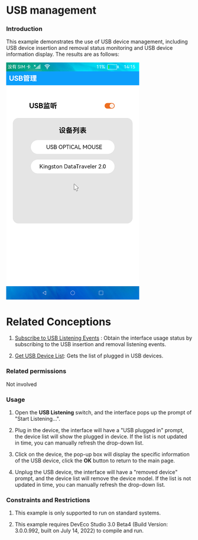 # USB management

### Introduction

This example demonstrates the use of USB device management, including USB device insertion and removal status monitoring and USB device information display. The results are as follows:

![](screenshots/device/DeviceList.png)

# Related Conceptions

1. [Subscribe to USB Listening Events](https://gitee.com/openharmony/docs/blob/master/zh-cn/application-dev/reference/apis/js-apis-commonEvent.md#commoneventcreatesubscriber) : Obtain the interface usage status by subscribing to the USB insertion and removal listening events.

2. [Get USB Device List](https://gitee.com/openharmony/docs/blob/master/zh-cn/application-dev/reference/apis/js-apis-usb.md#usbgetdevices): Gets the list of plugged in USB devices.

### Related permissions

Not involved

### Usage

1. Open the **USB Listening** switch, and the interface pops up the prompt of "Start Listening...".

2. Plug in the device, the interface will have a "USB plugged in" prompt, the device list will show the plugged in device. If the list is not updated in time, you can manually refresh the drop-down list.

3. Click on the device, the pop-up box will display the specific information of the USB device, click the **OK** button to return to the main page.

4. Unplug the USB device, the interface will have a "removed device" prompt, and the device list will remove the device model. If the list is not updated in time, you can manually refresh the drop-down list.

### Constraints and Restrictions

1. This example is only supported to run on standard systems.

2. This example requires DevEco Studio 3.0 Beta4 (Build Version: 3.0.0.992, built on July 14, 2022) to compile and run. 

